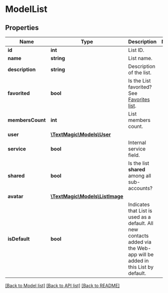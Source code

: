 # ModelList

## Properties
Name | Type | Description | Notes
------------ | ------------- | ------------- | -------------
**id** | **int** | List ID. | 
**name** | **string** | List name. | 
**description** | **string** | Description of the list. | 
**favorited** | **bool** | Is the List favorited? See [Favorites list](https://docs.textmagic.com/#operation/getFavourites). | 
**membersCount** | **int** | List members count. | 
**user** | [**\TextMagic\Models\User**](User.md) |  | 
**service** | **bool** | Internal service field. | 
**shared** | **bool** | Is the list **shared** among all sub-accounts? | 
**avatar** | [**\TextMagic\Models\ListImage**](ListImage.md) |  | 
**isDefault** | **bool** | Indicates that List is used as a default. All new contacts added via the Web-app will be added in this List by default. | 

[[Back to Model list]](../README.md#documentation-for-models) [[Back to API list]](../README.md#documentation-for-api-endpoints) [[Back to README]](../README.md)


